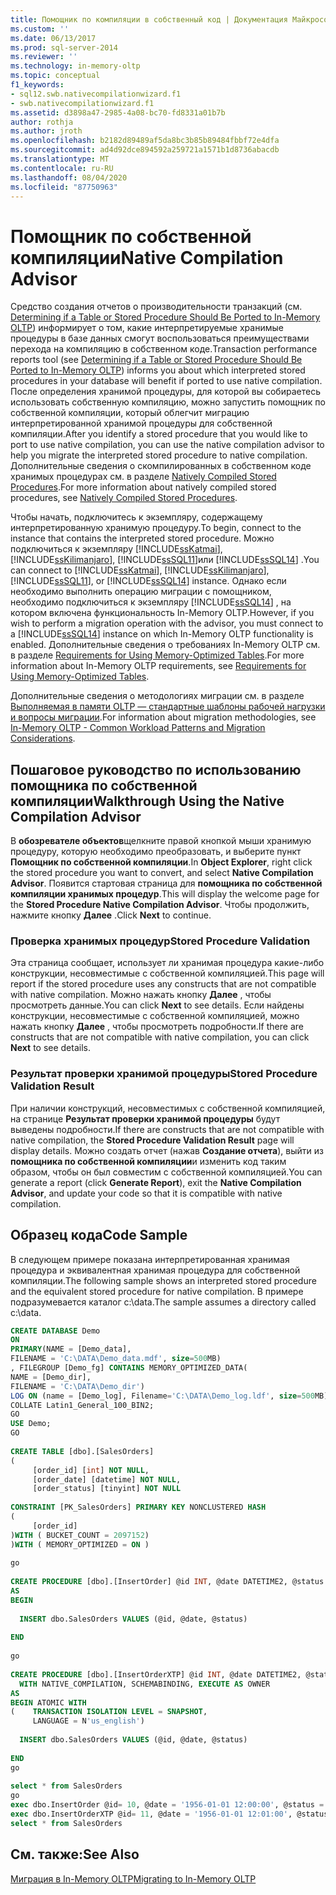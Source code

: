 ```yaml
---
title: Помощник по компиляции в собственный код | Документация Майкрософт
ms.custom: ''
ms.date: 06/13/2017
ms.prod: sql-server-2014
ms.reviewer: ''
ms.technology: in-memory-oltp
ms.topic: conceptual
f1_keywords:
- sql12.swb.nativecompilationwizard.f1
- swb.nativecompilationwizard.f1
ms.assetid: d3898a47-2985-4a08-bc70-fd8331a01b7b
author: rothja
ms.author: jroth
ms.openlocfilehash: b2182d89489af5da8bc3b85b89484fbbf72e4dfa
ms.sourcegitcommit: ad4d92dce894592a259721a1571b1d8736abacdb
ms.translationtype: MT
ms.contentlocale: ru-RU
ms.lasthandoff: 08/04/2020
ms.locfileid: "87750963"
---
```

# <a name="native-compilation-advisor"></a><span data-ttu-id="99c98-102">Помощник по собственной компиляции</span><span class="sxs-lookup"><span data-stu-id="99c98-102">Native Compilation Advisor</span></span>
  <span data-ttu-id="99c98-103">Средство создания отчетов о производительности транзакций (см. [Determining if a Table or Stored Procedure Should Be Ported to In-Memory OLTP](determining-if-a-table-or-stored-procedure-should-be-ported-to-in-memory-oltp.md)) информирует о том, какие интерпретируемые хранимые процедуры в базе данных смогут воспользоваться преимуществами перехода на компиляцию в собственном коде.</span><span class="sxs-lookup"><span data-stu-id="99c98-103">Transaction performance reports tool (see [Determining if a Table or Stored Procedure Should Be Ported to In-Memory OLTP](determining-if-a-table-or-stored-procedure-should-be-ported-to-in-memory-oltp.md)) informs you about which interpreted stored procedures in your database will benefit if ported to use native compilation.</span></span> <span data-ttu-id="99c98-104">После определения хранимой процедуры, для которой вы собираетесь использовать собственную компиляцию, можно запустить помощник по собственной компиляции, который облегчит миграцию интерпретированной хранимой процедуры для собственной компиляции.</span><span class="sxs-lookup"><span data-stu-id="99c98-104">After you identify a stored procedure that you would like to port to use native compilation, you can use the native compilation advisor to help you migrate the interpreted stored procedure to native compilation.</span></span> <span data-ttu-id="99c98-105">Дополнительные сведения о скомпилированных в собственном коде хранимых процедурах см. в разделе [Natively Compiled Stored Procedures](natively-compiled-stored-procedures.md).</span><span class="sxs-lookup"><span data-stu-id="99c98-105">For more information about natively compiled stored procedures, see [Natively Compiled Stored Procedures](natively-compiled-stored-procedures.md).</span></span>  
  
 <span data-ttu-id="99c98-106">Чтобы начать, подключитесь к экземпляру, содержащему интерпретированную хранимую процедуру.</span><span class="sxs-lookup"><span data-stu-id="99c98-106">To begin, connect to the instance that contains the interpreted stored procedure.</span></span> <span data-ttu-id="99c98-107">Можно подключиться к экземпляру [!INCLUDE[ssKatmai](../../includes/sskatmai-md.md)], [!INCLUDE[ssKilimanjaro](../../includes/sskilimanjaro-md.md)], [!INCLUDE[ssSQL11](../../includes/sssql11-md.md)]или [!INCLUDE[ssSQL14](../../includes/sssql14-md.md)] .</span><span class="sxs-lookup"><span data-stu-id="99c98-107">You can connect to [!INCLUDE[ssKatmai](../../includes/sskatmai-md.md)], [!INCLUDE[ssKilimanjaro](../../includes/sskilimanjaro-md.md)], [!INCLUDE[ssSQL11](../../includes/sssql11-md.md)], or [!INCLUDE[ssSQL14](../../includes/sssql14-md.md)] instance.</span></span> <span data-ttu-id="99c98-108">Однако если необходимо выполнить операцию миграции с помощником, необходимо подключиться к экземпляру [!INCLUDE[ssSQL14](../../includes/sssql14-md.md)] , на котором включена функциональность In-Memory OLTP.</span><span class="sxs-lookup"><span data-stu-id="99c98-108">However, if you wish to perform a migration operation with the advisor, you must connect to a [!INCLUDE[ssSQL14](../../includes/sssql14-md.md)] instance on which In-Memory OLTP functionality is enabled.</span></span> <span data-ttu-id="99c98-109">Дополнительные сведения о требованиях In-Memory OLTP см. в разделе [Requirements for Using Memory-Optimized Tables](memory-optimized-tables.md).</span><span class="sxs-lookup"><span data-stu-id="99c98-109">For more information about In-Memory OLTP requirements, see [Requirements for Using Memory-Optimized Tables](memory-optimized-tables.md).</span></span>  
  
 <span data-ttu-id="99c98-110">Дополнительные сведения о методологиях миграции см. в разделе [Выполняемая в памяти OLTP — стандартные шаблоны рабочей нагрузки и вопросы миграции](https://msdn.microsoft.com/library/dn673538.aspx).</span><span class="sxs-lookup"><span data-stu-id="99c98-110">For information about migration methodologies, see [In-Memory OLTP - Common Workload Patterns and Migration Considerations](https://msdn.microsoft.com/library/dn673538.aspx).</span></span>  
  
## <a name="walkthrough-using-the-native-compilation-advisor"></a><span data-ttu-id="99c98-111">Пошаговое руководство по использованию помощника по собственной компиляции</span><span class="sxs-lookup"><span data-stu-id="99c98-111">Walkthrough Using the Native Compilation Advisor</span></span>  
 <span data-ttu-id="99c98-112">В **обозревателе объектов**щелкните правой кнопкой мыши хранимую процедуру, которую необходимо преобразовать, и выберите пункт **Помощник по собственной компиляции**.</span><span class="sxs-lookup"><span data-stu-id="99c98-112">In **Object Explorer**, right click the stored procedure you want to convert, and select **Native Compilation Advisor**.</span></span> <span data-ttu-id="99c98-113">Появится стартовая страница для **помощника по собственной компиляции хранимых процедур**.</span><span class="sxs-lookup"><span data-stu-id="99c98-113">This will display the welcome page for the **Stored Procedure Native Compilation Advisor**.</span></span> <span data-ttu-id="99c98-114">Чтобы продолжить, нажмите кнопку **Далее** .</span><span class="sxs-lookup"><span data-stu-id="99c98-114">Click **Next** to continue.</span></span>  
  
### <a name="stored-procedure-validation"></a><span data-ttu-id="99c98-115">Проверка хранимых процедур</span><span class="sxs-lookup"><span data-stu-id="99c98-115">Stored Procedure Validation</span></span>  
 <span data-ttu-id="99c98-116">Эта страница сообщает, использует ли хранимая процедура какие-либо конструкции, несовместимые с собственной компиляцией.</span><span class="sxs-lookup"><span data-stu-id="99c98-116">This page will report if the stored procedure uses any constructs that are not compatible with native compilation.</span></span> <span data-ttu-id="99c98-117">Можно нажать кнопку **Далее** , чтобы просмотреть данные.</span><span class="sxs-lookup"><span data-stu-id="99c98-117">You can click **Next** to see details.</span></span> <span data-ttu-id="99c98-118">Если найдены конструкции, несовместимые с собственной компиляцией, можно нажать кнопку **Далее** , чтобы просмотреть подробности.</span><span class="sxs-lookup"><span data-stu-id="99c98-118">If there are constructs that are not compatible with native compilation, you can click **Next** to see details.</span></span>  
  
### <a name="stored-procedure-validation-result"></a><span data-ttu-id="99c98-119">Результат проверки хранимой процедуры</span><span class="sxs-lookup"><span data-stu-id="99c98-119">Stored Procedure Validation Result</span></span>  
 <span data-ttu-id="99c98-120">При наличии конструкций, несовместимых с собственной компиляцией, на странице **Результат проверки хранимой процедуры** будут выведены подробности.</span><span class="sxs-lookup"><span data-stu-id="99c98-120">If there are constructs that are not compatible with native compilation, the **Stored Procedure Validation Result** page will display details.</span></span> <span data-ttu-id="99c98-121">Можно создать отчет (нажав **Создание отчета**), выйти из **помощника по собственной компиляции**и изменить код таким образом, чтобы он был совместим с собственной компиляцией.</span><span class="sxs-lookup"><span data-stu-id="99c98-121">You can generate a report (click **Generate Report**), exit the **Native Compilation Advisor**, and update your code so that it is compatible with native compilation.</span></span>  
  
## <a name="code-sample"></a><span data-ttu-id="99c98-122">Образец кода</span><span class="sxs-lookup"><span data-stu-id="99c98-122">Code Sample</span></span>  
 <span data-ttu-id="99c98-123">В следующем примере показана интерпретированная хранимая процедура и эквивалентная хранимая процедура для собственной компиляции.</span><span class="sxs-lookup"><span data-stu-id="99c98-123">The following sample shows an interpreted stored procedure and the equivalent stored procedure for native compilation.</span></span> <span data-ttu-id="99c98-124">В примере подразумевается каталог c:\data.</span><span class="sxs-lookup"><span data-stu-id="99c98-124">The sample assumes a directory called c:\data.</span></span>  
  
```sql  
CREATE DATABASE Demo  
ON  
PRIMARY(NAME = [Demo_data],  
FILENAME = 'C:\DATA\Demo_data.mdf', size=500MB)  
, FILEGROUP [Demo_fg] CONTAINS MEMORY_OPTIMIZED_DATA(  
NAME = [Demo_dir],  
FILENAME = 'C:\DATA\Demo_dir')  
LOG ON (name = [Demo_log], Filename='C:\DATA\Demo_log.ldf', size=500MB)  
COLLATE Latin1_General_100_BIN2;  
GO  
USE Demo;  
GO  
  
CREATE TABLE [dbo].[SalesOrders]  
(  
     [order_id] [int] NOT NULL,  
     [order_date] [datetime] NOT NULL,  
     [order_status] [tinyint] NOT NULL  
  
CONSTRAINT [PK_SalesOrders] PRIMARY KEY NONCLUSTERED HASH   
(  
     [order_id]  
)WITH ( BUCKET_COUNT = 2097152)  
)WITH ( MEMORY_OPTIMIZED = ON )  
  
go  
  
CREATE PROCEDURE [dbo].[InsertOrder] @id INT, @date DATETIME2, @status TINYINT  
AS   
BEGIN   
  
  INSERT dbo.SalesOrders VALUES (@id, @date, @status)  
  
END  
  
go  
  
CREATE PROCEDURE [dbo].[InsertOrderXTP] @id INT, @date DATETIME2, @status TINYINT  
  WITH NATIVE_COMPILATION, SCHEMABINDING, EXECUTE AS OWNER  
AS   
BEGIN ATOMIC WITH   
(    TRANSACTION ISOLATION LEVEL = SNAPSHOT,  
     LANGUAGE = N'us_english')  
  
  INSERT dbo.SalesOrders VALUES (@id, @date, @status)  
  
END  
go  
  
select * from SalesOrders  
go  
exec dbo.InsertOrder @id= 10, @date = '1956-01-01 12:00:00', @status = 1 ;  
exec dbo.InsertOrderXTP @id= 11, @date = '1956-01-01 12:01:00', @status = 2 ;  
select * from SalesOrders  
```  
  
## <a name="see-also"></a><span data-ttu-id="99c98-125">См. также:</span><span class="sxs-lookup"><span data-stu-id="99c98-125">See Also</span></span>  
 [<span data-ttu-id="99c98-126">Миграция в In-Memory OLTP</span><span class="sxs-lookup"><span data-stu-id="99c98-126">Migrating to In-Memory OLTP</span></span>](migrating-to-in-memory-oltp.md)  
  
  
